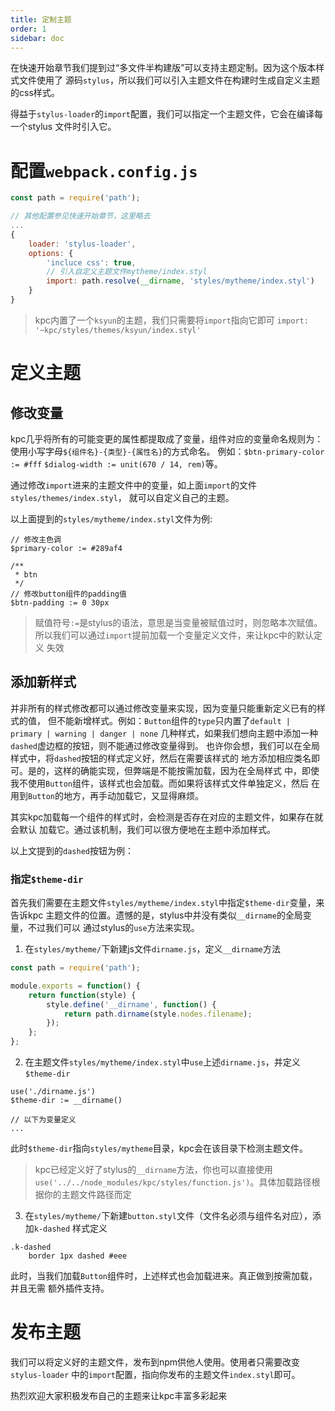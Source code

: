 ```yaml
---
title: 定制主题
order: 1
sidebar: doc
---
```


在快速开始章节我们提到过“多文件半构建版”可以支持主题定制。因为这个版本样式文件使用了
源码`stylus`，所以我们可以引入主题文件在构建时生成自定义主题的css样式。

得益于`stylus-loader`的`import`配置，我们可以指定一个主题文件，它会在编译每一个stylus
文件时引入它。

# 配置`webpack.config.js`

```js
const path = require('path');

// 其他配置参见快速开始章节，这里略去
...
{
    loader: 'stylus-loader',
    options: {
        'incluce css': true,
        // 引入自定义主题文件mytheme/index.styl
        import: path.resolve(__dirname, 'styles/mytheme/index.styl')
    }
}
```

> kpc内置了一个`ksyun`的主题，我们只需要将`import`指向它即可
> `import: '~kpc/styles/themes/ksyun/index.styl'`

# 定义主题

## 修改变量

kpc几乎将所有的可能变更的属性都提取成了变量，组件对应的变量命名规则为：使用小写字母`${组件名}-{类型}-{属性名}`的方式命名。
例如：`$btn-primary-color := #fff` `$dialog-width := unit(670 / 14, rem)`等。

通过修改`import`进来的主题文件中的变量，如上面`import`的文件`styles/themes/index.styl`，
就可以自定义自己的主题。

以上面提到的`styles/mytheme/index.styl`文件为例:

```styl
// 修改主色调
$primary-color := #289af4 

/**
 * btn
 */
// 修改button组件的padding值
$btn-padding := 0 30px
```

> 赋值符号`:=`是stylus的语法，意思是当变量被赋值过时，则忽略本次赋值。
> 所以我们可以通过`import`提前加载一个变量定义文件，来让kpc中的默认定义
> 失效

## 添加新样式

并非所有的样式修改都可以通过修改变量来实现，因为变量只能重新定义已有的样式的值，
但不能新增样式。例如：`Button`组件的`type`只内置了`default | primary | warning | danger | none`
几种样式，如果我们想向主题中添加一种`dashed`虚边框的按钮，则不能通过修改变量得到。
也许你会想，我们可以在全局样式中，将`dashed`按钮的样式定义好，然后在需要该样式的
地方添加相应类名即可。是的，这样的确能实现，但弊端是不能按需加载，因为在全局样式
中，即使我不使用`Button`组件，该样式也会加载。而如果将该样式文件单独定义，然后
在用到`Button`的地方，再手动加载它，又显得麻烦。

其实kpc加载每一个组件的样式时，会检测是否存在对应的主题文件，如果存在就会默认
加载它。通过该机制，我们可以很方便地在主题中添加样式。

以上文提到的`dashed`按钮为例：

### 指定`$theme-dir`

首先我们需要在主题文件`styles/mytheme/index.styl`中指定`$theme-dir`变量，来告诉kpc
主题文件的位置。遗憾的是，stylus中并没有类似`__dirname`的全局变量，不过我们可以
通过stylus的`use`方法来实现。

1. 在`styles/mytheme/`下新建js文件`dirname.js`，定义`__dirname`方法

```js
const path = require('path');

module.exports = function() {
    return function(style) {
        style.define('__dirname', function() {
            return path.dirname(style.nodes.filename);
        });
    };
};
```

2. 在主题文件`styles/mytheme/index.styl`中`use`上述`dirname.js`，并定义`$theme-dir`

```styl
use('./dirname.js')
$theme-dir := __dirname()

// 以下为变量定义
...
```

此时`$theme-dir`指向`styles/mytheme`目录，kpc会在该目录下检测主题文件。

> kpc已经定义好了stylus的`__dirname`方法，你也可以直接使用
> `use('../../node_modules/kpc/styles/function.js')`。具体加载路径根据你的主题文件路径而定

3. 在`styles/mytheme/`下新建`button.styl`文件（文件名必须与组件名对应），添加`k-dashed`
样式定义

```styl
.k-dashed
    border 1px dashed #eee 
```

此时，当我们加载`Button`组件时，上述样式也会加载进来。真正做到按需加载，并且无需
额外插件支持。

# 发布主题

我们可以将定义好的主题文件，发布到npm供他人使用。使用者只需要改变`stylus-loader`
中的`import`配置，指向你发布的主题文件`index.styl`即可。

热烈欢迎大家积极发布自己的主题来让kpc丰富多彩起来 <i class="k-icon ion-android-happy"></i>
